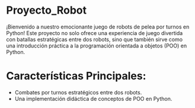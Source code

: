 # Proyecto_Robot
¡Bienvenido a nuestro emocionante juego de robots de pelea por turnos en Python! 
Este proyecto no solo ofrece una experiencia de juego divertida con batallas estratégicas entre dos robots, sino que también sirve como una introducción práctica a la programación orientada a objetos (POO) en Python.

# Características Principales:

- Combates por turnos estratégicos entre dos robots.
- Una implementación didáctica de conceptos de POO en Python.
